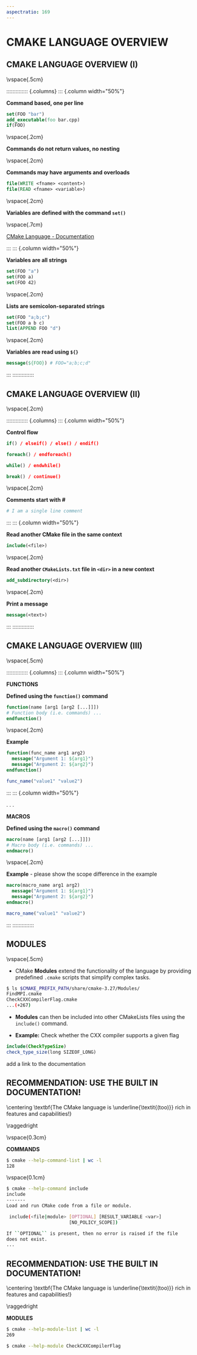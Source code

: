 ```yaml
---
aspectratio: 169
---
```


# CMAKE LANGUAGE OVERVIEW 

## CMAKE LANGUAGE OVERVIEW (I)

\vspace{.5cm}

:::::::::::::: {.columns}
::: {.column width="50%"}

**Command based, one per line** 

```{.cmake style=cmakestyle}
set(FOO "bar")
add_executable(foo bar.cpp)
if(FOO)
```

\vspace{.2cm}

**Commands do not return values, no nesting**

\vspace{.2cm}

**Commands may have arguments and overloads** 

```{.cmake style=cmakestyle}
file(WRITE <fname> <content>)
file(READ <fname> <variable>)
```

\vspace{.2cm}

**Variables are defined with the command `set()`**

\vspace{.7cm}

[CMake Language - Documentation](https://cmake.org/cmake/help/latest/manual/cmake-language.7.html) 

:::
::: {.column width="50%"}

**Variables are all strings**

```{.cmake style=cmakestyle}
set(FOO "a")
set(FOO a)
set(FOO 42)
```

\vspace{.2cm}

**Lists are semicolon-separated strings**

```{.cmake style=cmakestyle}
set(FOO "a;b;c")
set(FOO a b c)
list(APPEND FOO "d") 
```


\vspace{.2cm}

**Variables are read using `${}`**

```{.cmake style=cmakestyle}
message(${FOO}) # FOO="a;b;c;d"
```

:::
::::::::::::::


## CMAKE LANGUAGE OVERVIEW (II)

\vspace{.2cm}

:::::::::::::: {.columns}
::: {.column width="50%"}

**Control flow**

```{.cmake style=cmakestyle}
if() / elseif() / else() / endif()
```

```{.cmake style=cmakestyle}
foreach() / endforeach()
```

```{.cmake style=cmakestyle}
while() / endwhile()
```

```{.cmake style=cmakestyle}
break() / continue()
```

\vspace{.2cm}

**Comments start with #**

```{.cmake style=cmakestyle}
# I am a single line comment
```

:::
::: {.column width="50%"}

**Read another CMake file in the same context**

```{.cmake style=cmakestyle}
include(<file>)
```

\vspace{.2cm}


**Read another `CMakeLists.txt` file in `<dir>` in a new context**

```{.cmake style=cmakestyle}
add_subdirectory(<dir>)
```

\vspace{.2cm}

**Print a message**
<!-- 
  Usefule for displaying status, progress, warning or errors 
-->

```{.cmake style=cmakestyle}
message(<text>)
```

:::
::::::::::::::

## CMAKE LANGUAGE OVERVIEW (III)

<!--
  Looking back on the material covered in this book so far, CMake’s syntax is already starting to look
  a lot like a programming language in its own right. It supports variables, if-then-else logic, looping
  and inclusion of other files to be processed. It should be no surprise to learn that CMake also
  supports the common programming concepts of functions and macros too. Much like their role in
  other programming languages, functions and macros are the primary mechanism for projects and
  developers to extend CMake’s functionality and to encapsulate repetitive tasks in a natural way.
  They allow the developer to define reusable blocks of CMake code which can be called just like
  regular built-in CMake commands. They are also a cornerstone of CMake’s own module system
-->

\vspace{.5cm}

:::::::::::::: {.columns}
::: {.column width="50%"}

**FUNCTIONS**


**Defined using the `function()` command**

```{.cmake style=cmakestyle}
function(name [arg1 [arg2 [...]]])
# Function body (i.e. commands) ...
endfunction()
```

\vspace{.2cm}

**Example**

```{.cmake style=cmakestyle}
function(func_name arg1 arg2)
  message("Argument 1: ${arg1}")
  message("Argument 2: ${arg2}")
endfunction()

func_name("value1" "value2")
```

:::
::: {.column width="50%"}

. . . 

**MACROS**

**Defined using the `macro()` command**

```{.cmake style=cmakestyle}
macro(name [arg1 [arg2 [...]]])
# Macro body (i.e. commands) ...
endmacro()
```

\vspace{.2cm}

**Example** - please show the scope difference in the example

```{.cmake style=cmakestyle}
macro(macro_name arg1 arg2)
  message("Argument 1: ${arg1}")
  message("Argument 2: ${arg2}")
endmacro()

macro_name("value1" "value2")
```

:::
::::::::::::::

## MODULES 

\vspace{.5cm}

<!-- 
Code reuse is a valuable technique in software development and CMake has been designed to support it.
-->

- CMake **Modules** extend the functionality of the language by providing predefined `.cmake` scripts that simplify complex tasks. <!-- collect common functionality -->

```{.bash style=bashstyle}
$ ls $CMAKE_PREFIX_PATH/share/cmake-3.27/Modules/
FindMPI.cmake
CheckCXXCompilerFlag.cmake
...(+267)
```
- **Modules** can then be included into other CMakeLists files using the `include()` command.

- **Example:** Check whether the CXX compiler supports a given flag
```{.cmake style=cmakestyle}
include(CheckTypeSize)
check_type_size(long SIZEOF_LONG)
```

<!-- 
  Example: `Find<Package>.cmake` modules help in locating and configuring and external dependency to be used by the project.
-->


add a link to the documentation 

<!-- 

  ## The complexity of the build process (compiled languages (C/C++/Fortran))
  
  Compilers, linkers, testing frameworks, packaging systems, and more contribute to the complexity of deploying high-quality, robust software. 

  Computers cannot execute such a source file, they must be translated into binary processor instructions first. Thus, next step is to feed this program to a compiler, which does this translation for us. There is a multitude of ways of doing that, depending on the compiler. The compiler then takes the source file and “compiles” it into an executable program which you can then start.

  More complex programs will usually consist of multiple C++ files which are then separately compiled into intermediate output files (usually with a .o or .obj extension) and then “linked” together by a program called linker to an executable. In fact, even if just a single source file is compiled into an executable, the compiler automatically invokes the linker behind the scenes.

![](./fig/BuildProcess.png)  

-->



## RECOMMENDATION: USE THE BUILT IN DOCUMENTATION!

\centering \textbf{The CMake language is \underline{\textit{(too)}} rich in features and capabilities!}

\raggedright

\vspace{0.3cm}

**COMMANDS** 

```{.bash style=bashstyle}
$ cmake --help-command-list | wc -l
128
```

\vspace{0.1cm}

```{.bash style=bashstyle}
$ cmake --help-command include
include
-------
Load and run CMake code from a file or module.

 include(<file|module> [OPTIONAL] [RESULT_VARIABLE <var>]
                       [NO_POLICY_SCOPE])

If ``OPTIONAL`` is present, then no error is raised if the file 
does not exist.
...
```

## RECOMMENDATION: USE THE BUILT IN DOCUMENTATION!

\centering \textbf{The CMake language is \underline{\textit{(too)}} rich in features and capabilities!}

\raggedright

**MODULES** 
<!-- 
  A multitude of variables control the build process or extract information about the host system
-->

```{.bash style=bashstyle}
$ cmake --help-module-list | wc -l
269
```

```{.bash style=bashstyle}
$ cmake --help-module CheckCXXCompilerFlag

```




<!--
  The add_subdirectory command allows a project to be separated into directories

  CMake is a declarative language which contains 90+ commands. It contains general purpose constructs: set , unset, if , elseif , else , endif, foreach, while, break
-->


